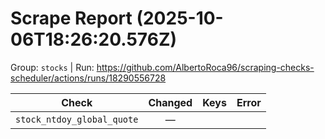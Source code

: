 # Scrape Report (2025-10-06T18:26:20.576Z)

Group: `stocks`  |  Run: https://github.com/AlbertoRoca96/scraping-checks-scheduler/actions/runs/18290556728

| Check | Changed | Keys | Error |
|---|:---:|:--|:--|
| `stock_ntdoy_global_quote` | — |  |  |
